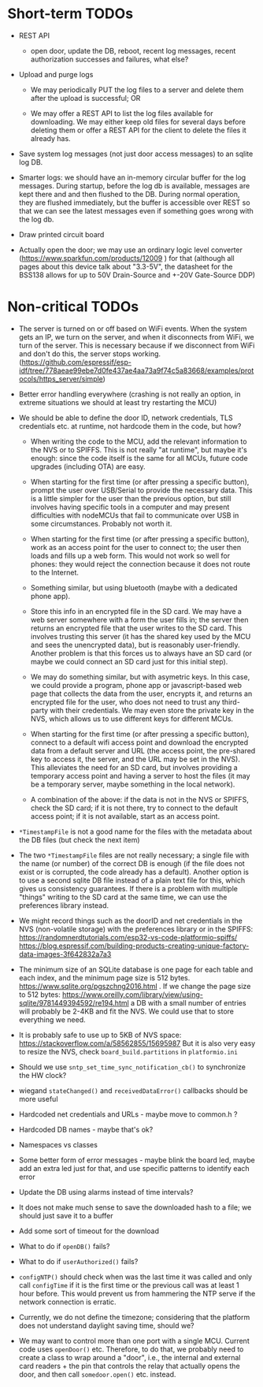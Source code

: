 # Short-term TODOs

 * REST API

   - open door, update the DB, reboot, recent log messages, recent
     authorization successes and failures, what else?

 * Upload and purge logs

   - We may periodically PUT the log files to a server and delete them
     after the upload is successful; OR

   - We may offer a REST API to list the log files available for
     downloading. We may either keep old files for several days before
     deleting them or offer a REST API for the client to delete the files
     it already has.

 * Save system log messages (not just door access messages) to an sqlite
   log DB.

 * Smarter logs: we should have an in-memory circular buffer for the log
   messages. During startup, before the log db is available, messages are
   kept there and and then flushed to the DB. During normal operation,
   they are flushed immediately, but the buffer is accessible over REST
   so that we can see the latest messages even if something goes wrong
   with the log db.

 * Draw printed circuit board

 * Actually open the door; we may use an ordinary logic level converter
   (https://www.sparkfun.com/products/12009 ) for that (although all
   pages about this device talk about "3.3-5V", the datasheet for the
   BSS138 allows for up to 50V Drain-Source and +-20V Gate-Source DDP)

# Non-critical TODOs

 * The server is turned on or off based on WiFi events. When the system
   gets an IP, we turn on the server, and when it disconnects from WiFi,
   we turn of the server. This is necessary because if we disconnect from
   WiFi and don't do this, the server stops working.
   (https://github.com/espressif/esp-idf/tree/778aeae99ebe7d0fe437ae4aa73a9f74c5a83668/examples/protocols/https_server/simple)

 * Better error handling everywhere (crashing is not really an option,
   in extreme situations we should at least try restarting the MCU)

 * We should be able to define the door ID, network credentials, TLS
   credentials etc. at runtime, not hardcode them in the code, but how?

   - When writing the code to the MCU, add the relevant information to
     the NVS or to SPIFFS. This is not really "at runtime", but maybe
     it's enough: since the code itself is the same for all MCUs, future
     code upgrades (including OTA) are easy.

   - When starting for the first time (or after pressing a specific
     button), prompt the user over USB/Serial to provide the necessary
     data. This is a little simpler for the user than the previous
     option, but still involves having specific tools in a computer
     and may present difficulties with nodeMCUs that fail to communicate
     over USB in some circumstances. Probably not worth it.

   - When starting for the first time (or after pressing a specific
     button), work as an access point for the user to connect to; the
     user then loads and fills up a web form. This would not work so
     well for phones: they would reject the connection because it does
     not route to the Internet.

   - Something similar, but using bluetooth (maybe with a dedicated
     phone app).

   - Store this info in an encrypted file in the SD card. We may have
     a web server somewhere with a form the user fills in; the server
     then returns an encrypted file that the user writes to the SD card.
     This involves trusting this server (it has the shared key used by the
     MCU and sees the unencrypted data), but is reasonably user-friendly.
     Another problem is that this forces us to always have an SD card
     (or maybe we could connect an SD card just for this initial step).

   - We may do something similar, but with asymetric keys. In this case,
     we could provide a program, phone app or javascript-based web page
     that collects the data from the user, encrypts it, and returns an
     encrypted file for the user, who does not need to trust any third-
     party with their credentials. We may even store the private key in
     the NVS, which allows us to use different keys for different MCUs.

   - When starting for the first time (or after pressing a specific
     button), connect to a default wifi access point and download the
     encrypted data from a default server and URL (the access point,
     the pre-shared key to access it, the server, and the URL may be
     set in the NVS). This alleviates the need for an SD card, but
     involves providing a temporary access point and having a server
     to host the files (it may be a temporary server, maybe something
     in the local network).

   - A combination of the above: if the data is not in the NVS or SPIFFS,
     check the SD card; if it is not there, try to connect to the default
     access point; if it is not available, start as an access point.

 * `*TimestampFile` is not a good name for the files with the metadata
   about the DB files (but check the next item)

 * The two `*TimestampFile` files are not really necessary; a single file
   with the name (or number) of the correct DB is enough (if the file does
   not exist or is corrupted, the code already has a default). Another
   option is to use a second sqlite DB file instead of a plain text file
   for this, which gives us consistency guarantees. If there is a problem
   with multiple "things" writing to the SD card at the same time, we
   can use the preferences library instead.

 * We might record things such as the doorID and net credentials in the
   NVS (non-volatile storage) with the preferences library or in the SPIFFS:
   https://randomnerdtutorials.com/esp32-vs-code-platformio-spiffs/
   https://blog.espressif.com/building-products-creating-unique-factory-data-images-3f642832a7a3

 * The minimum size of an SQLite database is one page for each table and
   each index, and the minimum page size is 512 bytes.
   https://www.sqlite.org/pgszchng2016.html . If we change the page size
   to 512 bytes:
   https://www.oreilly.com/library/view/using-sqlite/9781449394592/re194.html
   a DB with a small number of entries will probably be 2-4KB and fit
   the NVS. We could use that to store everything we need.

 * It is probably safe to use up to 5KB of NVS space:
   https://stackoverflow.com/a/58562855/15695987
   But it is also very easy to resize the NVS, check `board_build.partitions`
   in `platformio.ini`

 * Should we use `sntp_set_time_sync_notification_cb()` to synchronize
   the HW clock?

 * wiegand `stateChanged()` and `receivedDataError()` callbacks should
   be more useful

 * Hardcoded net credentials and URLs - maybe move to common.h ?

 * Hardcoded DB names - maybe that's ok?

 * Namespaces vs classes

 * Some better form of error messages - maybe blink the board led,
   maybe add an extra led just for that, and use specific patterns
   to identify each error

 * Update the DB using alarms instead of time intervals?

 * It does not make much sense to save the downloaded hash to a file;
   we should just save it to a buffer

 * Add some sort of timeout for the download

 * What to do if `openDB()` fails?

 * What to do if `userAuthorized()` fails?

 * `configNTP()` should check when was the last time it was called
   and only call `configTime` if it is the first time or the previous
   call was at least 1 hour before. This would prevent us from hammering
   the NTP serve if the network connection is erratic.

 * Currently, we do not define the timezone; considering that the platform
   does not understand daylight saving time, should we?

 * We may want to control more than one port with a single MCU. Current
   code uses `openDoor()` etc. Therefore, to do that, we probably need to
   create a class to wrap around a "door", i.e., the internal and external
   card readers + the pin that controls the relay that actually opens the
   door, and then call `somedoor.open()` etc. instead.
